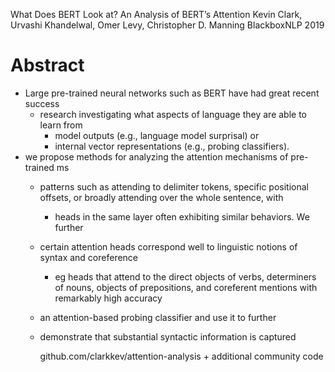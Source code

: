 What Does BERT Look at? An Analysis of BERT’s Attention 
Kevin Clark, Urvashi Khandelwal, Omer Levy, Christopher D. Manning
BlackboxNLP 2019

# Abstract

* Large pre-trained neural networks such as BERT have had great recent success
  * research investigating what aspects of language they are able to learn from
    * model outputs (e.g., language model surprisal) or
    * internal vector representations (e.g., probing classifiers).
* we propose methods for analyzing the attention mechanisms of pre-trained ms
  * patterns such as attending to delimiter tokens, specific positional
    offsets, or broadly attending over the whole sentence, with
    * heads in the same layer often exhibiting similar behaviors. We further
  * certain attention heads correspond well to
    linguistic notions of syntax and coreference
    * eg heads that attend to the direct objects of verbs, determiners of
      nouns, objects of prepositions, and coreferent mentions
      with remarkably high accuracy
  * an attention-based probing classifier and use it to further
  * demonstrate that substantial syntactic information is captured
     
     github.com/clarkkev/attention-analysis + additional community code

